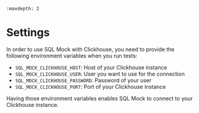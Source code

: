 ```{toctree}
:maxdepth: 2
```

# Settings

In order to use SQL Mock with Clickhouse, you need to provide the following environment variables when you run tests: 
* `SQL_MOCK_CLICKHOUSE_HOST`: Host of your Clickhouse instance
* `SQL_MOCK_CLICKHOUSE_USER`: User you want to use for the connection
* `SQL_MOCK_CLICKHOUSE_PASSWORD`: Password of your user
* `SQL_MOCK_CLICKHOUSE_PORT`: Port of your Clickhouse instance

Having those environment variables enables SQL Mock to connect to your Clickhouse instance.
